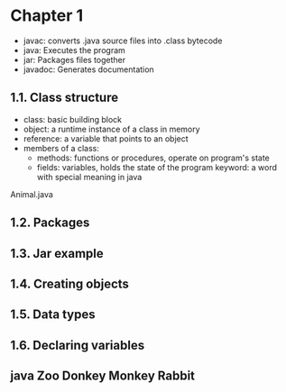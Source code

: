 # Chapter 1

- javac: converts .java source files into .class bytecode
- java: Executes the program
- jar: Packages files together
- javadoc: Generates documentation

## 1.1. Class structure

- class: basic building block
- object: a runtime instance of a class in memory
- reference: a variable that points to an object
- members of a class:
  - methods: functions or procedures, operate on program's state
  - fields: variables, holds the state of the program
keyword: a word with special meaning in java

Animal.java

## 1.2. Packages


## 1.3. Jar example

## 1.4. Creating objects

## 1.5. Data types

## 1.6. Declaring variables

## java Zoo Donkey Monkey Rabbit

